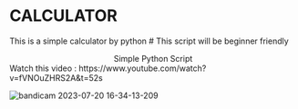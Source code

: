 # CALCULATOR
This is a simple calculator by python # This script will be beginner friendly 

<center>Simple Python Script</center>
Watch this video :
https://www.youtube.com/watch?v=fVNOuZHRS2A&t=52s

![bandicam 2023-07-20 16-34-13-209](https://github.com/Mr-Destroyer/CALCULATOR/assets/88034756/743fc485-7f64-48b6-8529-53bc7b675681)
